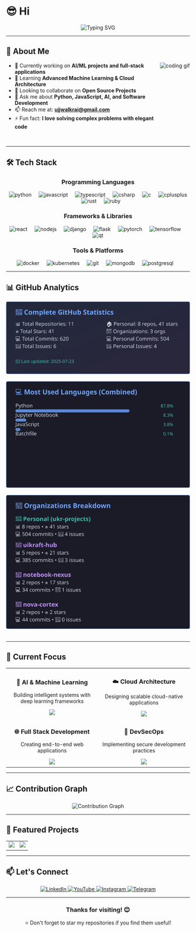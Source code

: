 # 😎 Hi

<div align="center">
  <img src="https://readme-typing-svg.herokuapp.com?font=Fira+Code&size=30&duration=3000&pause=1000&color=00D4FF&center=true&vCenter=true&width=600&lines=Full+Stack+Developer;AI+%26+ML+Enthusiast;Open+Source+Contributor;Problem+Solver" alt="Typing SVG" />
</div>

---

## 🚀 About Me

<img align="right" height="200" src="https://i.pinimg.com/originals/6f/b5/fc/6fb5fce9731e6e748a16c836b3ad9444.gif" alt="coding gif" />

- 🔭 Currently working on **AI/ML projects and full-stack applications**
- 🌱 Learning **Advanced Machine Learning & Cloud Architecture**
- 👯 Looking to collaborate on **Open Source Projects**
- 💬 Ask me about **Python, JavaScript, AI, and Software Development**
- 📫 Reach me at: **ujjwalkrai@gmail.com**
- ⚡ Fun fact: **I love solving complex problems with elegant code**

<br clear="both"/>

---

## 🛠️ Tech Stack

<div align="center">

### Programming Languages
<div>
  <img src="https://cdn.jsdelivr.net/gh/devicons/devicon/icons/python/python-original.svg" height="40" alt="python" />
  <img width="12" />
  <img src="https://cdn.jsdelivr.net/gh/devicons/devicon/icons/javascript/javascript-original.svg" height="40" alt="javascript" />
  <img width="12" />
  <img src="https://cdn.jsdelivr.net/gh/devicons/devicon/icons/typescript/typescript-original.svg" height="40" alt="typescript" />
  <img width="12" />
  <img src="https://cdn.jsdelivr.net/gh/devicons/devicon/icons/csharp/csharp-original.svg" height="40" alt="csharp" />
  <img width="12" />
  <img src="https://cdn.jsdelivr.net/gh/devicons/devicon/icons/c/c-original.svg" height="40" alt="c" />
  <img width="12" />
  <img src="https://cdn.jsdelivr.net/gh/devicons/devicon/icons/cplusplus/cplusplus-original.svg" height="40" alt="cplusplus" />
  <img width="12" />
  <img src="https://skillicons.dev/icons?i=rust" height="40" alt="rust" />
  <img width="12" />
  <img src="https://skillicons.dev/icons?i=ruby" height="40" alt="ruby" />
</div>

### Frameworks & Libraries
<div>
  <img src="https://cdn.jsdelivr.net/gh/devicons/devicon/icons/react/react-original.svg" height="40" alt="react" />
  <img width="12" />
  <img src="https://cdn.jsdelivr.net/gh/devicons/devicon/icons/nodejs/nodejs-original.svg" height="40" alt="nodejs" />
  <img width="12" />
  <img src="https://cdn.jsdelivr.net/gh/devicons/devicon/icons/django/django-plain.svg" height="40" alt="django" />
  <img width="12" />
  <img src="https://cdn.jsdelivr.net/gh/devicons/devicon/icons/flask/flask-original.svg" height="40" alt="flask" />
  <img width="12" />
  <img src="https://cdn.simpleicons.org/pytorch/EE4C2C" height="40" alt="pytorch" />
  <img width="12" />
  <img src="https://cdn.simpleicons.org/tensorflow/FF6F00" height="40" alt="tensorflow" />
  <img width="12" />
  <img src="https://cdn.simpleicons.org/qt/41CD52" height="40" alt="qt" />
</div>

### Tools & Platforms
<div>
  <img src="https://cdn.jsdelivr.net/gh/devicons/devicon/icons/docker/docker-original.svg" height="40" alt="docker" />
  <img width="12" />
  <img src="https://cdn.jsdelivr.net/gh/devicons/devicon/icons/kubernetes/kubernetes-plain.svg" height="40" alt="kubernetes" />
  <img width="12" />
  <img src="https://cdn.jsdelivr.net/gh/devicons/devicon/icons/git/git-original.svg" height="40" alt="git" />
  <img width="12" />
  <img src="https://cdn.jsdelivr.net/gh/devicons/devicon/icons/mongodb/mongodb-original.svg" height="40" alt="mongodb" />
  <img width="12" />
  <img src="https://cdn.jsdelivr.net/gh/devicons/devicon/icons/postgresql/postgresql-original.svg" height="40" alt="postgresql" />
  <img width="12" />
</div>

</div>

---

## 📊 GitHub Analytics

<div align="center">
  <img src="./assets/github-stats.svg" alt="GitHub Stats" />
  <img width="150" />
  <img src="./assets/languages.svg" alt="Top Languages" />
  <img width="150" />  
  <img src="./assets/organizations.svg" alt="Organizations" />
  <img width="150" />  
</div>

---

## 🎯 Current Focus

<div align="center">
  <table>
    <tr>
      <td width="50%" align="center">
        <h3>🤖 AI & Machine Learning</h3>
        <p>Building intelligent systems with deep learning frameworks</p>
        <img src="https://img.shields.io/badge/Focus-AI%2FML-blue?style=for-the-badge&logo=tensorflow" />
      </td>
      <td width="50%" align="center">
        <h3>☁️ Cloud Architecture</h3>
        <p>Designing scalable cloud-native applications</p>
        <img src="https://img.shields.io/badge/Focus-Cloud-orange?style=for-the-badge&logo=amazonaws" />
      </td>
    </tr>
    <tr>
      <td width="50%" align="center">
        <h3>🌐 Full Stack Development</h3>
        <p>Creating end-to-end web applications</p>
        <img src="https://img.shields.io/badge/Focus-Full%20Stack-green?style=for-the-badge&logo=react" />
      </td>
      <td width="50%" align="center">
        <h3>🔐 DevSecOps</h3>
        <p>Implementing secure development practices</p>
        <img src="https://img.shields.io/badge/Focus-DevSecOps-red?style=for-the-badge&logo=security" />
      </td>
    </tr>
  </table>
</div>

---

## 📈 Contribution Graph

<div align="center">
  <img src="https://github-readme-activity-graph.vercel.app/graph?username=ukr-projects&theme=tokyo-night&area=true&hide_border=true" alt="Contribution Graph" />
</div>

---

## 🌟 Featured Projects

<div align="center">
  <table>
    <tr>
      <td width="50%">
        <a href="https://github.com/uikraft-hub/yt-downloader-gui">
          <img src="https://github-readme-stats.vercel.app/api/pin/?username=ukr-projects&repo=yt-downloader-gui&theme=tokyonight&hide_border=true" />
        </a>
      </td>
      <td width="50%">
        <a href="https://github.com/uikraft-hub/insta-downloader-gui">
          <img src="https://github-readme-stats.vercel.app/api/pin/?username=ukr-projects&repo=insta-downloader-gui&theme=tokyonight&hide_border=true" />
        </a>
      </td>
    </tr>
  </table>
</div>

---

## 📫 Let's Connect

<div align="center">
  <a href="https://www.linkedin.com/in/ujjwal-kumar-rai/" target="_blank">
    <img src="https://img.shields.io/badge/LinkedIn-0077B5?style=for-the-badge&logo=linkedin&logoColor=white" alt="LinkedIn" />
  </a>
  <a href="https://www.youtube.com/@UKRPROJECTS" target="_blank">
    <img src="https://img.shields.io/badge/YouTube-FF0000?style=for-the-badge&logo=youtube&logoColor=white" alt="YouTube" />
  </a>
  <a href="https://www.instagram.com/ukr_projects" target="_blank">
    <img src="https://img.shields.io/badge/Instagram-E4405F?style=for-the-badge&logo=instagram&logoColor=white" alt="Instagram" />
  </a>
  <a href="https://t.me/u_nova01" target="_blank">
    <img src="https://img.shields.io/badge/Telegram-2CA5E0?style=for-the-badge&logo=telegram&logoColor=white" alt="Telegram" />
  </a>
</div>

---

<div align="center">
  <h3>Thanks for visiting! 😊</h3>
  <p>⭐ Don't forget to star my repositories if you find them useful!</p>
</div>
